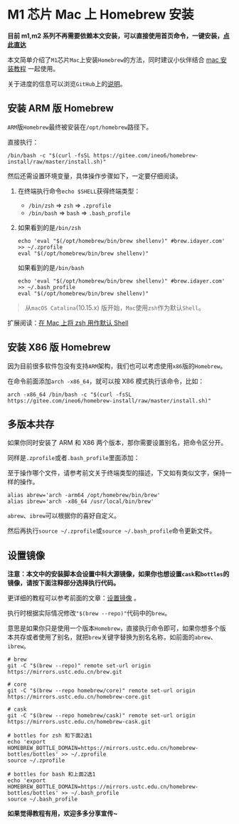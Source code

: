 # M1 芯片 Mac 上 Homebrew 安装

**目前 m1,m2 系列不再需要依赖本文安装，可以直接使用首页命令，一键安装，[点此直达](/)**

本文简单介绍了`M1`芯片`Mac`上安装`Homebrew`的方法，同时建议小伙伴结合 [mac 安装教程](/guide/) 一起使用。

关于进度的信息可以浏览`GitHub`上的[说明](https://github.com/Homebrew/brew/issues/7857)。

## 安装 ARM 版 Homebrew

`ARM`版`Homebrew`最终被安装在`/opt/homebrew`路径下。

直接执行：

```shell
/bin/bash -c "$(curl -fsSL https://gitee.com/ineo6/homebrew-install/raw/master/install.sh)"
```

然后还需设置环境变量，具体操作步骤如下，一定要仔细阅读。

1. 在终端执行命令`echo $SHELL`获得终端类型：

   - `/bin/zsh` => `zsh` => `.zprofile`
   - `/bin/bash` => `bash` => `.bash_profile`

2. 如果看到的是`/bin/zsh`

   ```shell
   echo 'eval "$(/opt/homebrew/bin/brew shellenv)" #brew.idayer.com' >> ~/.zprofile
   eval "$(/opt/homebrew/bin/brew shellenv)"
   ```

   如果看到的是`/bin/bash`

   ```shell
   echo 'eval "$(/opt/homebrew/bin/brew shellenv)" #brew.idayer.com' >> ~/.bash_profile
   eval "$(/opt/homebrew/bin/brew shellenv)"
   ```

> 从`macOS Catalina`(10.15.x) 版开始，`Mac`使用`zsh`作为默认`Shell`。

扩展阅读：[在 Mac 上将 zsh 用作默认 Shell](https://support.apple.com/zh-cn/HT208050)

## 安装 X86 版 Homebrew

因为目前很多软件包没有支持`ARM`架构，我们也可以考虑使用`x86`版的`Homebrew`。

在命令前面添加`arch -x86_64`，就可以按 X86 模式执行该命令，比如：

```shell
arch -x86_64 /bin/bash -c "$(curl -fsSL https://gitee.com/ineo6/homebrew-install/raw/master/install.sh)"
```

## 多版本共存

如果你同时安装了 ARM 和 X86 两个版本，那你需要设置别名，把命令区分开。

同样是`.zprofile`或者`.bash_profile`里面添加：

至于操作哪个文件，请参考前文关于终端类型的描述，下文如有类似文字，保持一样的操作。

```shell
alias abrew='arch -arm64 /opt/homebrew/bin/brew'
alias ibrew='arch -x86_64 /usr/local/bin/brew'
```

`abrew`、`ibrew`可以根据你的喜好自定义。

然后再执行`source ~/.zprofile`或`source ~/.bash_profile`命令更新文件。

## 设置镜像

**注意：本文中的安装脚本会设置中科大源镜像，如果你也想设置`cask`和`bottles`的镜像，请按下面注释部分选择执行代码。**

更详细的教程可以参考前面的文章：[设置镜像](/guide/start/#part3) 。

执行时根据实际情况修改`"$(brew --repo)"`代码中的`brew`。

意思是如果你只是使用一个版本`Homebrew`，直接执行命令即可，如果你想多个版本共存或者使用了别名，就把`brew`关键字替换为别名名称，如前面的`abrew`、`ibrew`。

```shell
# brew
git -C "$(brew --repo)" remote set-url origin https://mirrors.ustc.edu.cn/brew.git

# core
git -C "$(brew --repo homebrew/core)" remote set-url origin https://mirrors.ustc.edu.cn/homebrew-core.git

# cask
git -C "$(brew --repo homebrew/cask)" remote set-url origin https://mirrors.ustc.edu.cn/homebrew-cask.git

# bottles for zsh 和下面2选1
echo 'export HOMEBREW_BOTTLE_DOMAIN=https://mirrors.ustc.edu.cn/homebrew-bottles/bottles' >> ~/.zprofile
source ~/.zprofile

# bottles for bash 和上面2选1
echo 'export HOMEBREW_BOTTLE_DOMAIN=https://mirrors.ustc.edu.cn/homebrew-bottles/bottles' >> ~/.bash_profile
source ~/.bash_profile
```

**如果觉得教程有用，欢迎多多分享宣传~**

[mac]:[https://zhuanlan.zhihu.com/p/90508170][github]:[https://github.com/ineo6/homebrew-install]
